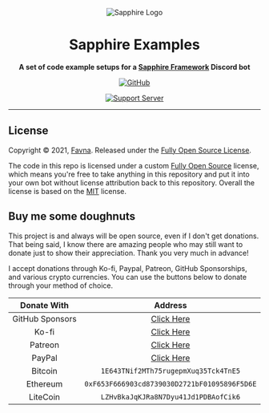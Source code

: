 <div align="center">

![Sapphire Logo](https://cdn.skyra.pw/gh-assets/sapphire-banner.png)

# Sapphire Examples

**A set of code example setups for a [Sapphire Framework][sapphire] Discord bot**

[![GitHub](https://img.shields.io/badge/license-Fully%20Open%20Source-green?logo=github)](https://github.com/favna/sapphire-sample-bot/blob/main/LICENSE.md)

[![Support Server](https://discord.com/api/guilds/737141877803057244/embed.png?style=banner2)](https://sapphirejs.dev/discord)

</div>

---

## License

Copyright © 2021, [Favna](https://github.com/Favna).
Released under the [Fully Open Source License][fully-open-source].

The code in this repo is licensed under a custom [Fully Open Source][fully-open-source] license, which means you're free to take anything in this repository and put it into your own bot without license attribution back to this repository. Overall the license is based on the [MIT] license.

## Buy me some doughnuts

This project is and always will be open source, even if I don't get donations. That being said, I know there are amazing people who may still want to donate just to show their appreciation. Thank you very much in advance!

I accept donations through Ko-fi, Paypal, Patreon, GitHub Sponsorships, and various crypto currencies. You can use the buttons below to donate through your method of choice.

|   Donate With   |                   Address                    |
| :-------------: | :------------------------------------------: |
| GitHub Sponsors |         [Click Here][githubsponsors]         |
|      Ko-fi      |          [Click Here][kofisponsors]          |
|     Patreon     |        [Click Here][patreonsponsors]         |
|     PayPal      |         [Click Here][paypalsponsors]         |
|     Bitcoin     |     `1E643TNif2MTh75rugepmXuq35Tck4TnE5`     |
|    Ethereum     | `0xF653F666903cd8739030D2721bF01095896F5D6E` |
|    LiteCoin     |     `LZHvBkaJqKJRa8N7Dyu41Jd1PDBAofCik6`     |

[sapphire]: https://github.com/sapphiredev/framework
[fully-open-source]: LICENSE.md
[mit]: https://opensource.org/licenses/MIT
[githubsponsors]: https://github.com/sponsors/Favna
[kofisponsors]: https://donate.favware.tech/kofi
[patreonsponsors]: https://donate.favware.tech/patreon
[paypalsponsors]: https://donate.favware.tech/paypal
